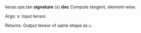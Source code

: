 keras.ops.tan
__signature__
(x)
__doc__
Compute tangent, element-wise.

Args:
    x: Input tensor.

Returns:
    Output tensor of same shape as `x`.
